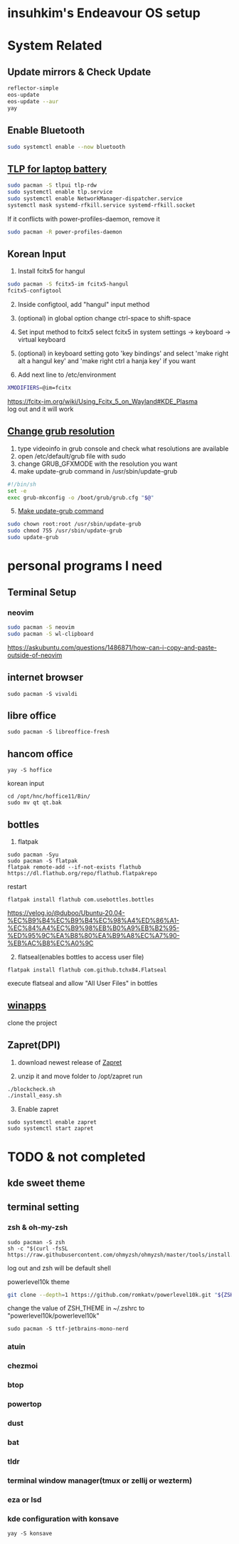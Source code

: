 insuhkim's Endeavour OS setup
========



# System Related
## Update mirrors & Check Update
```bash
reflector-simple
eos-update
eos-update --aur
yay
```

## Enable Bluetooth 
```bash
sudo systemctl enable --now bluetooth
```


## [TLP for laptop battery](https://linrunner.de/tlp/installation/arch.html)
```bash
sudo pacman -S tlpui tlp-rdw
sudo systemctl enable tlp.service
sudo systemctl enable NetworkManager-dispatcher.service
systemctl mask systemd-rfkill.service systemd-rfkill.socket
```
If it conflicts with power-profiles-daemon, remove it
```bash
sudo pacman -R power-profiles-daemon
```


## Korean Input
1. Install fcitx5 for hangul
```bash
sudo pacman -S fcitx5-im fcitx5-hangul
fcitx5-configtool
```

2. Inside configtool, add "hangul" input method   

3. (optional) in global option change ctrl-space to shift-space

4. Set input method to fcitx5
select fcitx5 in system settings -> keyboard -> virtual keyboard 

5. (optional) in keyboard setting goto 'key bindings' and select 'make right alt a hangul key' and 'make right ctrl a hanja key' if you want

6. Add next line to /etc/environment 
```bash
XMODIFIERS=@im=fcitx
```
<https://fcitx-im.org/wiki/Using_Fcitx_5_on_Wayland#KDE_Plasma>   
log out and it will work


## [Change grub resolution](https://askubuntu.com/questions/54067/how-to-safely-change-grub2-screen-resolution)

1. type videoinfo in grub console and check what resolutions are available
2. open /etc/default/grub file with sudo
3. change GRUB_GFXMODE with the resolution you want
4. make update-grub command in /usr/sbin/update-grub
```bash
#!/bin/sh
set -e
exec grub-mkconfig -o /boot/grub/grub.cfg "$@"
```

5. [Make update-grub command](https://askubuntu.com/questions/418666/update-grub-command-not-found)

```bash
sudo chown root:root /usr/sbin/update-grub
sudo chmod 755 /usr/sbin/update-grub
sudo update-grub
```


# personal programs I need

## Terminal Setup
### neovim
``` bash
sudo pacman -S neovim 
sudo pacman -S wl-clipboard
```

<https://askubuntu.com/questions/1486871/how-can-i-copy-and-paste-outside-of-neovim>



## internet browser
```
sudo pacman -S vivaldi
```


## libre office
```
sudo pacman -S libreoffice-fresh
```

## hancom office
```
yay -S hoffice
```
korean input
```
cd /opt/hnc/hoffice11/Bin/
sudo mv qt qt.bak
```





## bottles
1. flatpak 
```
sudo pacman -Syu
sudo pacman -S flatpak
flatpak remote-add --if-not-exists flathub https://dl.flathub.org/repo/flathub.flatpakrepo
```
restart
```
flatpak install flathub com.usebottles.bottles
```


https://velog.io/@duboo/Ubuntu-20.04-%EC%B9%B4%EC%B9%B4%EC%98%A4%ED%86%A1-%EC%84%A4%EC%B9%98%EB%B0%A9%EB%B2%95-%ED%95%9C%EA%B8%80%EA%B9%A8%EC%A7%90-%EB%AC%B8%EC%A0%9C

2. flatseal(enables bottles to access user file)
```
flatpak install flathub com.github.tchx84.Flatseal
```
execute flatseal and allow "All User Files" in bottles


## [winapps](https://github.com/winapps-org/winapps?tab=readme-ov-file)
clone the project

## Zapret(DPI)
1. download newest release of [Zapret](https://github.com/bol-van/zapret/releases)

2. unzip it and move folder to /opt/zapret
run
```bash
./blockcheck.sh
./install_easy.sh
```
3. Enable zapret
```
sudo systemctl enable zapret
sudo systemctl start zapret
```

# TODO & not completed


## kde sweet theme

## terminal setting
### zsh & oh-my-zsh
``` 
sudo pacman -S zsh
sh -c "$(curl -fsSL https://raw.githubusercontent.com/ohmyzsh/ohmyzsh/master/tools/install.sh)"
```
log out and zsh will be default shell

powerlevel10k theme
```bash
git clone --depth=1 https://github.com/romkatv/powerlevel10k.git "${ZSH_CUSTOM:-$HOME/.oh-my-zsh/custom}/themes/powerlevel10k"
```
change the value of ZSH_THEME in ~/.zshrc to "powerlevel10k/powerlevel10k"


```
sudo pacman -S ttf-jetbrains-mono-nerd
```
### atuin
### chezmoi
### btop
### powertop
### dust
### bat
### tldr
### terminal window manager(tmux or zellij or wezterm)
### eza or lsd

### kde configuration with konsave
```
yay -S konsave
```
